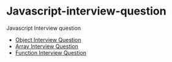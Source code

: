 # Javascript-interview-question
Javascript Interview question

  - [Object Interview Question](https://github.com/goldenashok/Javascript-interview-question/blob/main/object.md#object-interview-question)
  - [Array Interview Question](https://github.com/goldenashok/Javascript-interview-question/blob/main/array.md#array-interview-question)
  - [Function Interview Question](https://github.com/goldenashok/Javascript-interview-question/blob/main/array.md#array-interview-question)


